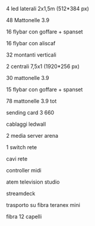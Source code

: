 4 led laterali 2x1,5m (512*384 px)

48 Mattonelle 3.9

16 flybar con goffare + spanset

16 flybar con aliscaf

32 montanti verticali

2 centrali 7,5x1 (1920*256 px)

30 mattonelle 3.9

15 flybar con  goffare + spanset

78 mattonelle 3.9 tot

sending card 3 660

cablaggi ledwall

2 media server arena

1 switch rete

cavi rete

controller midi

atem television studio

streamdeck

trasporto su fibra teranex mini

fibra 12 capelli

